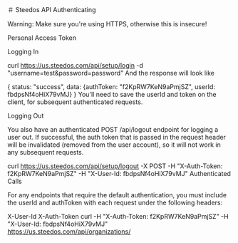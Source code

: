 ＃ Steedos API Authenticating

Warning: Make sure you're using HTTPS, otherwise this is insecure!

Personal Access Token

Logging In

curl https://us.steedos.com/api/setup/login -d "username=test&password=password"
And the response will look like

{ status: "success", data: {authToken: "f2KpRW7KeN9aPmjSZ", userId: fbdpsNf4oHiX79vMJ} }
You'll need to save the userId and token on the client, for subsequent authenticated requests.

Logging Out

You also have an authenticated POST /api/logout endpoint for logging a user out. If successful, the auth token that is passed in the request header will be invalidated (removed from the user account), so it will not work in any subsequent requests.

curl https://us.steedos.com/api/setup/logout -X POST -H "X-Auth-Token: f2KpRW7KeN9aPmjSZ" -H "X-User-Id: fbdpsNf4oHiX79vMJ"
Authenticated Calls

For any endpoints that require the default authentication, you must include the userId and authToken with each request under the following headers:

X-User-Id
X-Auth-Token
curl -H "X-Auth-Token: f2KpRW7KeN9aPmjSZ" -H "X-User-Id: fbdpsNf4oHiX79vMJ" https://us.steedos.com/api/organizations/